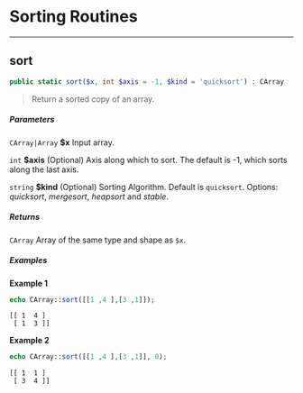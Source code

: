# Sorting Routines

---

## sort
```php
public static sort($x, int $axis = -1, $kind = 'quicksort') : CArray
```
> Return a sorted copy of an array.

##### Parameters

`CArray|Array` **$x** Input array.

`int` **$axis** (Optional) Axis along which to sort. The default is -1, 
which sorts along the last axis.

`string` **$kind** (Optional) Sorting Algorithm. Default is `quicksort`. Options:
*quicksort*, *mergesort*, *heapsort* and *stable*.

##### Returns

`CArray` Array of the same type and shape as `$x`.

##### Examples

**Example 1**
```php
echo CArray::sort([[1 ,4 ],[3 ,1]]);
```
```
[[ 1  4 ]
 [ 1  3 ]]
```

**Example 2**
```php
echo CArray::sort([[1 ,4 ],[3 ,1]], 0);
```
```
[[ 1  1 ]
 [ 3  4 ]]
```
